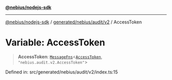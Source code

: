 [**@nebius/nodejs-sdk**](../../../../../README.md)

---

[@nebius/nodejs-sdk](../../../../../README.md) / [generated/nebius/audit/v2](../README.md) / AccessToken

# Variable: AccessToken

> **AccessToken**: [`MessageFns`](../../../../../runtime/protos/core/interfaces/MessageFns.md)\<[`AccessToken`](../interfaces/AccessToken.md), `"nebius.audit.v2.AccessToken"`\>

Defined in: src/generated/nebius/audit/v2/index.ts:15
